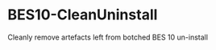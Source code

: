 BES10-CleanUninstall
====================

Cleanly remove artefacts left from botched BES 10 un-install 
